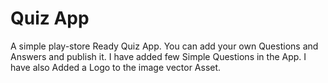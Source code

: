 # Quiz App
A simple play-store Ready Quiz App. You can add your own Questions and Answers and publish it.
I have added few Simple Questions in the App.
I have also Added a Logo to the image vector Asset.
